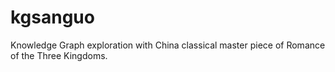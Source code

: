 # kgsanguo
Knowledge Graph exploration with China classical master piece of Romance of the Three Kingdoms.
